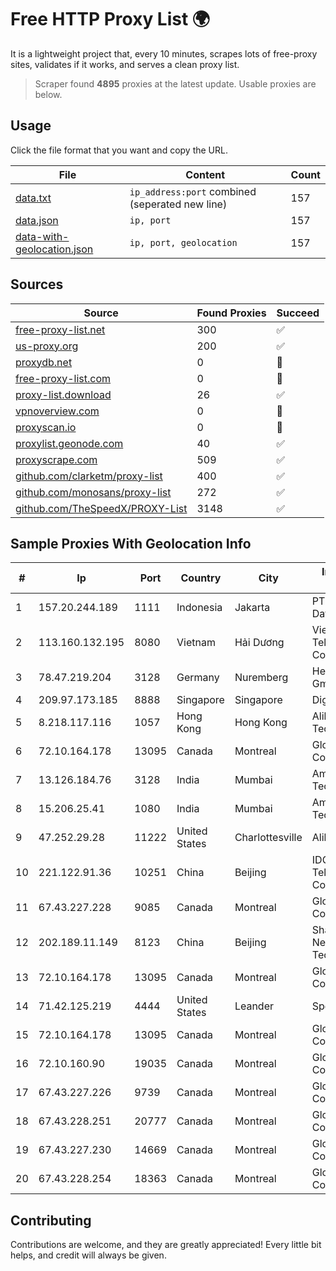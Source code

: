 
# Free HTTP Proxy List 🌍

It is a lightweight project that, every 10 minutes, scrapes lots of free-proxy sites, validates if it works, and serves a clean proxy list.


> Scraper found **4895** proxies at the latest update. Usable proxies are below.

## Usage

Click the file format that you want and copy the URL.


|File|Content|Count|
|----|-------|-----|
|[data.txt](https://raw.githubusercontent.com/themiralay/Proxy-List-World/master/data.txt)|`ip_address:port` combined (seperated new line)|157|
|[data.json](https://raw.githubusercontent.com/themiralay/Proxy-List-World/master/data.json)|`ip, port`|157|
|[data-with-geolocation.json](https://raw.githubusercontent.com/themiralay/Proxy-List-World/master/data-with-geolocation.json)|`ip, port, geolocation`|157|

## Sources

|Source|Found Proxies|Succeed|
|------|-------------|-------|
|[free-proxy-list.net](https://free-proxy-list.net)|300|✅|
|[us-proxy.org](https://www.us-proxy.org)|200|✅|
|[proxydb.net](http://proxydb.net)|0|🚫|
|[free-proxy-list.com](https://free-proxy-list.com/?page=&port=&type%5B%5D=http&type%5B%5D=https&up_time=0&search=Search)|0|🚫|
|[proxy-list.download](https://www.proxy-list.download/HTTP)|26|✅|
|[vpnoverview.com](https://vpnoverview.com/privacy/anonymous-browsing/free-proxy-servers)|0|🚫|
|[proxyscan.io](https://www.proxyscan.io)|0|🚫|
|[proxylist.geonode.com](https://proxylist.geonode.com/api/proxy-list?limit=300&page=1&sort_by=lastChecked&sort_type=desc&protocols=http,https)|40|✅|
|[proxyscrape.com](https://api.proxyscrape.com/v2/?request=displayproxies&protocol=http&timeout=10000&country=all&ssl=all&anonymity=all)|509|✅|
|[github.com/clarketm/proxy-list](https://raw.githubusercontent.com/clarketm/proxy-list/master/proxy-list-raw.txt)|400|✅|
|[github.com/monosans/proxy-list](https://raw.githubusercontent.com/monosans/proxy-list/main/proxies/http.txt)|272|✅|
|[github.com/TheSpeedX/PROXY-List](https://raw.githubusercontent.com/TheSpeedX/PROXY-List/master/http.txt)|3148|✅|


## Sample Proxies With Geolocation Info

|#|Ip|Port|Country|City|Internet Service Provider|
|-|--|----|-------|----|-------------------------|
|1|157.20.244.189|1111|Indonesia|Jakarta|PT.Global Media Data Prima|
|2|113.160.132.195|8080|Vietnam|Hải Dương|VietNam Post and Telecom Corporation|
|3|78.47.219.204|3128|Germany|Nuremberg|Hetzner Online GmbH|
|4|209.97.173.185|8888|Singapore|Singapore|DigitalOcean, LLC|
|5|8.218.117.116|1057|Hong Kong|Hong Kong|Alibaba (US) Technology Co., Ltd.|
|6|72.10.164.178|13095|Canada|Montreal|GloboTech Communications|
|7|13.126.184.76|3128|India|Mumbai|Amazon Technologies Inc.|
|8|15.206.25.41|1080|India|Mumbai|Amazon Technologies Inc.|
|9|47.252.29.28|11222|United States|Charlottesville|Alibaba.com LLC|
|10|221.122.91.36|10251|China|Beijing|IDC, China Telecommunications Corporation|
|11|67.43.227.228|9085|Canada|Montreal|GloboTech Communications|
|12|202.189.11.149|8123|China|Beijing|Shandong eshinton Network Technology Co., Ltd.|
|13|72.10.164.178|13095|Canada|Montreal|GloboTech Communications|
|14|71.42.125.219|4444|United States|Leander|Spectrum|
|15|72.10.164.178|13095|Canada|Montreal|GloboTech Communications|
|16|72.10.160.90|19035|Canada|Montreal|GloboTech Communications|
|17|67.43.227.226|9739|Canada|Montreal|GloboTech Communications|
|18|67.43.228.251|20777|Canada|Montreal|GloboTech Communications|
|19|67.43.227.230|14669|Canada|Montreal|GloboTech Communications|
|20|67.43.228.254|18363|Canada|Montreal|GloboTech Communications|



## Contributing

Contributions are welcome, and they are greatly appreciated! Every
little bit helps, and credit will always be given.

